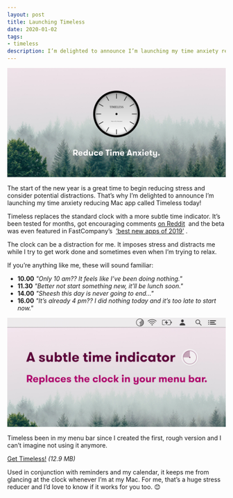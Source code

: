 ```yaml
---
layout: post
title: Launching Timeless
date: 2020-01-02
tags:
- timeless
description: I’m delighted to announce I’m launching my time anxiety reducing Mac app called Timeless today!
---
```


![Timeless logo](/assets/img/app/timeless-Gumroad@2x.jpg)

The start of the new year is a great time to begin reducing stress and consider potential distractions. That’s why I’m delighted to announce I’m launching my time anxiety reducing Mac app called Timeless today!

Timeless replaces the standard clock with a more subtle time indicator. It’s been tested for months, got encouraging comments  [on Reddit](https://www.reddit.com/r/productivity/comments/d254pg/working_on_timeless_an_app_to_reduce_time_anxiety/)  and the beta was even featured in FastCompany’s  [‘best new apps of 2019’](https://www.fastcompany.com/90443104/the-25-best-new-apps-of-2019) .

The clock can be a distraction for me. It imposes stress and distracts me while I try to get work done and sometimes even when I’m trying to relax.

If you’re anything like me, these will sound familiar:
* **10.00** _"Only 10 am?? It feels like I’ve been doing nothing."_
* **11.30** _"Better not start something new, it’ll be lunch soon."_
* **14.00** _"Sheesh this day is never going to end…"_
* **16.00** _"It’s already 4 pm?? I did nothing today and it’s too late to start now."_

![A screenshot of Timeless' menu bar icon](/assets/img/app/timeless-Gumroad-Indicator@2x.jpg)

Timeless been in my menu bar since I created the first, rough version and I can’t imagine not using it anymore. 

[Get Timeless!](/timeless/download) _(12.9 MB)_

Used in conjunction with reminders and my calendar, it keeps me from glancing at the clock whenever I’m at my Mac. For me, that’s a huge stress reducer and I’d love to know if it works for you too. 😊
